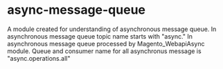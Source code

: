 # async-message-queue

A module created for understanding of asynchronous message queue. 
In asynchronous message queue topic name starts with "async."
In asynchronous message queue processed by Magento_WebapiAsync module.
Queue and consumer name for all asynchronus message is "async.operations.all"
